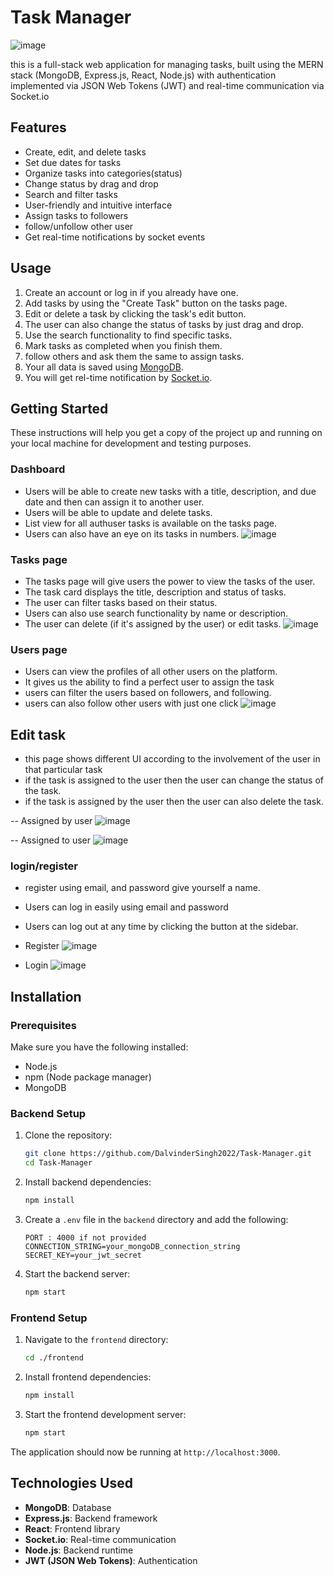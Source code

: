 # Task Manager
![image](https://github.com/DalvinderSingh2022/projectManager/assets/110463060/c597f640-3cdb-47d1-87dd-c3ca0d2a36d7)

this is a full-stack web application for managing tasks, built using the MERN stack (MongoDB, Express.js, React, Node.js) with authentication implemented via JSON Web Tokens (JWT) and real-time communication via Socket.io


## Features

- Create, edit, and delete tasks
- Set due dates for tasks
- Organize tasks into categories(status)
- Change status by drag and drop
- Search and filter tasks
- User-friendly and intuitive interface
- Assign tasks to followers
- follow/unfollow other user
- Get real-time notifications by socket events

## Usage

1. Create an account or log in if you already have one.
2. Add tasks by using the "Create Task" button on the tasks page.
3. Edit or delete a task by clicking the task's edit button.
4. The user can also change the status of tasks by just drag and drop. 
5. Use the search functionality to find specific tasks.
6. Mark tasks as completed when you finish them.
7. follow others and ask them the same to assign tasks.
8. Your all data is saved using [MongoDB](https://www.mongodb.com/).
9. You will get rel-time notification by [Socket.io](https://socket.io/).

## Getting Started

These instructions will help you get a copy of the project up and running on your local machine for development and testing purposes.

### Dashboard

- Users will be able to create new tasks with a title, description, and due date and then can assign it to another user.
- Users will be able to update and delete tasks.
- List view for all authuser tasks is available on the tasks page.
- Users can also have an eye on its tasks in numbers.
 ![image](https://github.com/DalvinderSingh2022/projectManager/assets/110463060/ddfbb5fd-a9d9-4a8c-b42f-ba1536f32860)


### Tasks page

- The tasks page will give users the power to view the tasks of the user.
- The task card displays the title, description and status of tasks.
- The user can filter tasks based on their status.
- Users can also use search functionality by name or description.
- The user can delete (if it's assigned by the user) or edit tasks.
 ![image](https://github.com/DalvinderSingh2022/projectManager/assets/110463060/5e299c69-02da-4ab6-b0b7-a7956e42ca5c)

### Users page

- Users can view the profiles of all other users on the platform.
- It gives us the ability to find a perfect user to assign the task
- users can filter the users based on followers, and following.
- users can also follow other users with just one click
  ![image](https://github.com/DalvinderSingh2022/projectManager/assets/110463060/e73cf85b-800a-4c0d-b355-edc9eb5eb61c)


## Edit task

- this page shows different UI according to the involvement of the user in that particular task
- if the task is assigned to the user then the user can change the status of the task.
- if the task is assigned by the user then the user can also delete the task.

-- Assigned by user
![image](https://github.com/DalvinderSingh2022/projectManager/assets/110463060/b47a51b2-0d18-4294-a493-1df07957c3d1)

-- Assigned to user
![image](https://github.com/DalvinderSingh2022/projectManager/assets/110463060/daa8d5fa-bf33-46b4-998e-a05376a41286)


### login/register

- register using email, and password give yourself a name.
- Users can log in easily using email and password
- Users can log out at any time by clicking the button at the sidebar.

- Register
 ![image](https://github.com/DalvinderSingh2022/projectManager/assets/110463060/0d43bc01-bc6f-483a-b648-6d763905bd24)

- Login
  ![image](https://github.com/DalvinderSingh2022/projectManager/assets/110463060/c96d8ee9-59b4-4e4d-97fd-df5e1307044c)

## Installation

### Prerequisites

Make sure you have the following installed:

- Node.js
- npm (Node package manager)
- MongoDB

### Backend Setup

1. Clone the repository:

   ```sh
   git clone https://github.com/DalvinderSingh2022/Task-Manager.git
   cd Task-Manager
   ```

2. Install backend dependencies:

   ```sh
   npm install
   ```

3. Create a `.env` file in the `backend` directory and add the following:

   ```env
   PORT : 4000 if not provided
   CONNECTION_STRING=your_mongoDB_connection_string
   SECRET_KEY=your_jwt_secret
   ```

4. Start the backend server:

   ```sh
   npm start
   ```

### Frontend Setup

1. Navigate to the `frontend` directory:

   ```sh
   cd ./frontend
   ```

2. Install frontend dependencies:

   ```sh
   npm install
   ```

3. Start the frontend development server:

   ```sh
   npm start
   ```

The application should now be running at `http://localhost:3000`.

## Technologies Used

- **MongoDB**: Database
- **Express.js**: Backend framework
- **React**: Frontend library
- **Socket.io**: Real-time communication
- **Node.js**: Backend runtime
- **JWT (JSON Web Tokens)**: Authentication
